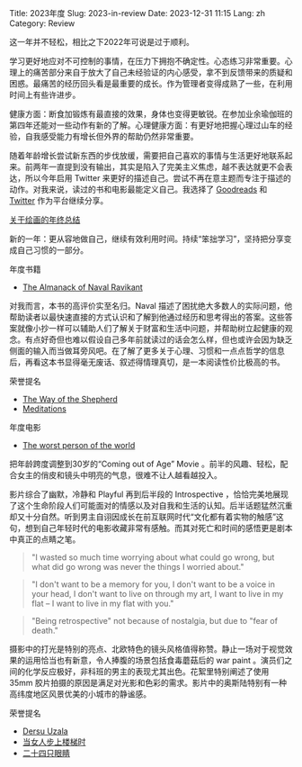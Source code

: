 Title: 2023年度
Slug: 2023-in-review
Date: 2023-12-31 11:15
Lang: zh
Category: Review

这一年并不轻松，相比之下2022年可说是过于顺利。

学习更好地应对不可控制的事情，在压力下拥抱不确定性。心态练习非常重要。心理上的痛苦部分来自于放大了自己未经验证的内心感受，拿不到反馈带来的质疑和困惑。最痛苦的经历回头看是最重要的成长。作为管理者变得成熟了一些，在利用时间上有些许进步。

健康方面：断食加锻炼有最直接的效果，身体也变得更敏锐。在参加业余瑜伽班的第四年还能对一些动作有新的了解。心理健康方面：有更好地把握心理过山车的经验，自我感受能力有增长但外界的帮助仍然非常重要。

随着年龄增长尝试新东西的步伐放缓，需要把自己喜欢的事情与生活更好地联系起来。前两年一直提到没有输出，其实是陷入了完美主义焦虑，越不表达就更不会表达，所以今年启用 Twitter 来更好的描述自己。尝试不再在意主题而专注于描述的动作。对我来说，读过的书和电影最能定义自己。我选择了 [Goodreads](https://www.goodreads.com/user/show/18326017-tyler) 和 [Twitter](https://twitter.com/CNBorn) 作为平台继续分享。

[关于绘画的年终总结](https://twitter.com/CNBorn/status/1737642657919205605)

新的一年：更从容地做自己，继续有效利用时间。持续“笨拙学习”，坚持把分享变成自己习惯的一部分。

年度书籍

* [The Almanack of Naval Ravikant](https://twitter.com/CNBorn/status/1741261360296554837)

对我而言，本书的高评价实至名归。Naval 描述了困扰绝大多数人的实际问题，他帮助读者以最快速直接的方式认识和了解到他通过经历和思考得出的答案。这些答案就像小抄一样可以辅助人们了解关于财富和生活中问题，并帮助树立起健康的观念。有点好奇但也难以假设自己多年前就读过的话会怎么样，但也或许会因为缺乏侧面的输入而当做耳旁风吧。在了解了更多关于心理、习惯和一点点哲学的信息后，再看这本书显得毫无废话、叙述得情理真切，是一本阅读性价比极高的书。

荣誉提名

* [The Way of the Shepherd](https://twitter.com/CNBorn/status/1737313376433254701)
* [Meditations](https://twitter.com/CNBorn/status/1698879328782565752)

年度电影

* [The worst person of the world](https://twitter.com/CNBorn/status/1741270621143654576)

把年龄跨度调整到30岁的“Coming out of Age” Movie 。前半的风趣、轻松，配合女主的俏皮和镜头中明亮的气息，很难不让人越看越投入。

影片综合了幽默，冷静和 Playful 再到后半段的 Introspective ，恰恰完美地展现了这个生命阶段人们可能面对的情感以及对自我和生活的认知。后半话题猛然沉重却又十分自然。听到男主自诩因成长在前互联网时代“文化都有着实物的触感”这句，想到自己年轻时代的电影收藏非常有感触。而其对死亡和时间的感悟更是剧本中真正的点睛之笔。

> "I wasted so much time worrying about what could go wrong, but what did go wrong was never the things I worried about."

> "I don't want to be a memory for you, I don't want to be a voice in your head, I don't want to live on through my art, I want to live in my flat – I want to live in my flat with you."

> "Being retrospective" not because of nostalgia, but due to "fear of death."

摄影中的打光是特别的亮点、北欧特色的镜头风格值得称赞。静止一场对于视觉效果的运用恰当也有新意，令人捧腹的场景包括食毒蘑菇后的 war paint 。演员们之间的化学反应极好，非科班的男主的表现尤其出色。花絮里特别阐述了使用 35mm 胶片拍摄的原因是满足对光影和色彩的需求。影片中的奥斯陆特别有一种高纬度地区风景优美的小城市的静谧感。

荣誉提名

* [Dersu Uzala](https://twitter.com/CNBorn/status/1733673994795045095)
* [当女人步上楼梯时](https://twitter.com/CNBorn/status/1715939967409557922)
* [二十四只眼睛](https://twitter.com/CNBorn/status/1725392068652999075)
